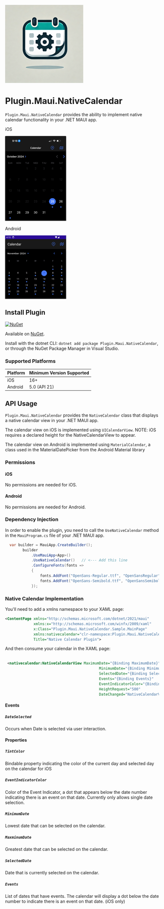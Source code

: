 ![nuget.png](https://raw.githubusercontent.com/edgiardina/Plugin.Maui.NativeCalendar/main/nuget.png)
# Plugin.Maui.NativeCalendar

`Plugin.Maui.NativeCalendar` provides the ability to implement native calendar functionality in your .NET MAUI app.

iOS

<img src="https://raw.githubusercontent.com/edgiardina/Plugin.Maui.NativeCalendar/main/ios-example.png" width=200>

Android

<img src="https://raw.githubusercontent.com/edgiardina/Plugin.Maui.NativeCalendar/main/android-example.png" width=200>


## Install Plugin

[![NuGet](https://img.shields.io/nuget/v/Plugin.Maui.NativeCalendar.svg?label=NuGet)](https://www.nuget.org/packages/Plugin.Maui.NativeCalendar/)

Available on [NuGet](http://www.nuget.org/packages/Plugin.Maui.NativeCalendar).

Install with the dotnet CLI: `dotnet add package Plugin.Maui.NativeCalendar`, or through the NuGet Package Manager in Visual Studio.

### Supported Platforms

| Platform | Minimum Version Supported |
|----------|---------------------------|
| iOS      | 16+                       |
| Android  | 5.0 (API 21)              |

## API Usage

`Plugin.Maui.NativeCalendar` provides the `NativeCalendar` class that displays a native calendar view in your .NET MAUI app. 

The calendar view on iOS is implemented using `UICalendarView`.  NOTE: iOS requires a declared height for the NativeCalendarView to appear.

The calendar view on Android is implemented using `MaterialCalendar`, a class used in the MaterialDatePicker from the Android Material library

### Permissions

#### iOS

No permissions are needed for iOS.

#### Android

No permissions are needed for Android.

### Dependency Injection

In order to enable the plugin, you need to call the `UseNativeCalendar` method in the `MauiProgram.cs` file of your .NET MAUI app.

```csharp
  var builder = MauiApp.CreateBuilder();
        builder
            .UseMauiApp<App>()
            .UseNativeCalendar()   // <--- Add this line
            .ConfigureFonts(fonts =>
            {
                fonts.AddFont("OpenSans-Regular.ttf", "OpenSansRegular");
                fonts.AddFont("OpenSans-Semibold.ttf", "OpenSansSemibold");
            });
```


### Native Calendar Implementation


You'll need to add a xmlns namespace to your XAML page:

```xml
<ContentPage xmlns="http://schemas.microsoft.com/dotnet/2021/maui"
             xmlns:x="http://schemas.microsoft.com/winfx/2009/xaml"
             x:Class="Plugin.Maui.NativeCalendar.Sample.MainPage"
             xmlns:nativecalendar="clr-namespace:Plugin.Maui.NativeCalendar;assembly=Plugin.Maui.NativeCalendar"
             Title="Native Calendar Plugin">
```

And then consume your calendar in the XAML page:

```xml

 <nativecalendar:NativeCalendarView MaximumDate="{Binding MaximumDate}"
                                           MinimumDate="{Binding MinimumDate}"
                                           SelectedDate="{Binding SelectedDate}"
                                           Events="{Binding Events}"
                                           EventIndicatorColor="{Binding EventIndicatorColor}"
                                           HeightRequest="500"
                                           DateChanged="NativeCalendarView_DateChanged" />
```

#### Events

##### `DateSelected`

Occurs when Date is selected via user interaction.

#### Properties

##### `TintColor`

Bindable property indicating the color of the current day and selected day on the calendar for iOS

##### `EventIndicatorColor`

Color of the Event Indicator, a dot that appears below the date number indicating there is an event on that date. Currently only allows single date selection.

##### `MinimumDate`

Lowest date that can be selected on the calendar.

##### `MaxminumDate`

Greatest date that can be selected on the calendar.

##### `SelectedDate`

Date that is currently selected on the calendar.

##### `Events`

List of dates that have events. The calendar will display a dot below the date number to indicate there is an event on that date. (iOS only)
